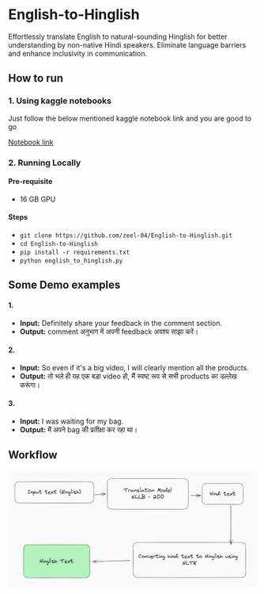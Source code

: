 # English-to-Hinglish
Effortlessly translate English to natural-sounding Hinglish for better understanding by non-native Hindi speakers. Eliminate language barriers and enhance inclusivity in communication.

##  **How to run**

### 1. Using kaggle notebooks
Just follow the below mentioned kaggle notebook link and you are good to go

[Notebook link](https://www.kaggle.com/code/zeelthumar/english-to-hinglish-nllb/)

### 2. Running Locally
#### Pre-requisite
 - 16 GB GPU

#### Steps
- `git clone https://github.com/zeel-04/English-to-Hinglish.git`
- `cd English-to-Hinglish`
- `pip install -r requirements.txt`
- `python english_to_hinglish.py`

## Some Demo examples
#### 1.
- **Input:** Definitely share your feedback in the comment section.
- **Output:** comment अनुभाग में अपनी feedback अवश्य साझा करें।

#### 2.
- **Input:** So even if it's a big video, I will clearly mention all the products.
- **Output:** तो भले ही यह एक बड़ा video हो, मैं स्पष्ट रूप से सभी products का उल्लेख करूंगा।

#### 3.
- **Input:** I was waiting for my bag.
- **Output:** मैं अपने bag की प्रतीक्षा कर रहा था।

## Workflow
![Workflow](https://github.com/zeel-04/English-to-Hinglish/blob/main/workflow.png)

